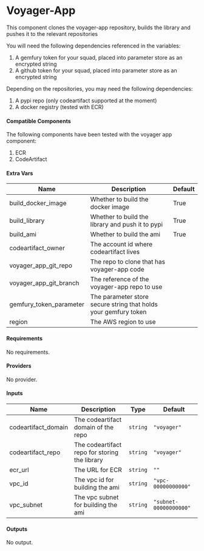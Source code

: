 # Voyager-App

This component clones the voyager-app repository, builds the library and  
pushes it to the relevant repositories

You will need the following dependencies referenced in the variables:

1. A gemfury token for your squad, placed into parameter store as an encrypted string  
1. A github token for your squad, placed into parameter store as an encrypted string

Depending on the repositories, you may need the following dependencies:

1. A pypi repo (only codeartifact supported at the moment)  
1. A docker registry (tested with ECR)

#### Compatible Components

The following components have been tested with the voyager app component:

1. ECR  
2. CodeArtifact

#### Extra Vars
| Name                    | Description                                                     | Default |
|-------------------------|-----------------------------------------------------------------|---------|
| build\_docker\_image      | Whether to build the docker image                               | True    |
| build\_library           | Whether to build the library and push it to pypi                | True    |
| build\_ami               | Whether to build the ami                                        | True    |
| codeartifact\_owner      | The account id where codeartifact lives                         |         |
| voyager\_app\_git\_repo    | The repo to clone that has voyager-app code                     |         |
| voyager\_app\_git\_branch  | The reference of the voyager-app repo to use                    |         |
| gemfury\_token\_parameter | The parameter store secure string that holds your gemfury token |         |
| region                  | The AWS region to use                                           |         |

#### Requirements

No requirements.

#### Providers

No provider.

#### Inputs

| Name | Description | Type | Default |
|------|-------------|------|---------|
| codeartifact\_domain | The codeartifact domain of the repo | `string` | `"voyager"` |
| codeartifact\_repo | The codeartifact repo for storing the library | `string` | `"voyager"` |
| ecr\_url | The URL for ECR | `string` | `""` |
| vpc\_id | The vpc id for building the ami | `string` | `"vpc-00000000000"` |
| vpc\_subnet | The vpc subnet for building the ami | `string` | `"subnet-00000000000"` |

#### Outputs

No output.

